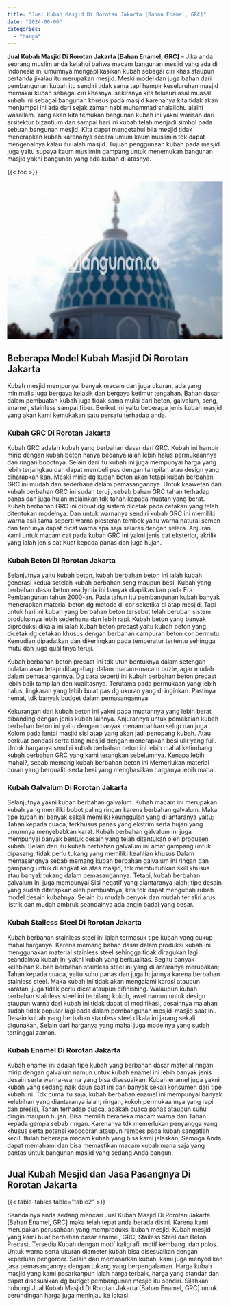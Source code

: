 ```yaml
---
title: "Jual Kubah Masjid Di Rorotan Jakarta [Bahan Enamel, GRC]"
date: "2024-06-06"
categories: 
  - "harga"
---
```


**Jual Kubah Masjid Di Rorotan Jakarta \[Bahan Enamel, GRC\]** – Jika anda seorang muslim anda ketahui bahwa macam bangunan mesjid yang ada di Indonesia ini umumnya mengaplikasikan kubah sebagai ciri khas ataupun pertanda jikalau itu merupakan mesjid. Meski model dan juga bahan dari pembangunan kubah itu sendiri tidak sama tapi hampir keseluruhan masjid memakai kubah sebagai ciri khasnya. sekiranya kita telusuri asal muasal kubah ini sebagai bangunan khusus pada masjid karenanya kita tidak akan menjumpai ini ada dari sejak zaman nabi muhammad shalallohu alaihi wasallam. Yang akan kita temukan bangunan kubah ini yakni warisan dari arsitektur bizantium dan sampai hari ini kubah telah menjadi simbol pada sebuah bangunan mesjid. Kita dapat mengetahui bila mesjid tidak menerapkan kubah karenanya secara umum kaum muslimin tdk dapat mengenalnya kalau itu ialah masjid. Tujuan penggunaan kubah pada masjid juga yaitu supaya kaum muslimin gampang untuk menemukan bangunan masjid yakni bangunan yang ada kubah di atasnya.

{{< toc >}}

![Jual Kubah Masjid Di Rorotan Jakarta [Bahan Enamel, GRC]](/images/jual-kubah-masjid-44.png)

## Beberapa Model Kubah Masjid Di Rorotan Jakarta

Kubah mesjid mempunyai banyak macam dan juga ukuran, ada yang minimalis juga bergaya kelasik dan bergaya ketimur tengahan. Bahan dasar dalam pembuatan kubah juga tidak sama mulai dari beton, galvalum, seng, enamel, stainless sampai fiber. Berikut ini yaitu beberapa jenis kubah masjid yang akan kami kemukakan satu persatu terhadap anda.

### Kubah GRC Di Rorotan Jakarta

Kubah GRC adalah kubah yang berbahan dasar dari GRC. Kubah ini hampir mirip dengan kubah beton hanya bedanya ialah lebih halus permukaannya dan ringan bobotnya. Selain dari itu kubah ini juga mempunyai harga yang lebih terjangkau dan dapat membeli pas dengan tampilan atau design yang diharapkan kan. Meski mirip dg kubah beton akan tetapi kubah berbahan GRC ini mudah dan sederhana dalam pemasangannya. Untuk keawetan dari kubah berbahan GRC ini sudah teruji, sebab bahan GRC tahan terhadap panas dan juga hujan melainkan tdk tahan kepada muatan yang berat. Kubah berbahan GRC ini dibuat dg sistem dicetak pada cetakan yang telah ditentukan modelnya. Dan untuk warnanya sendiri kubah GRC ini memiliki warna asli sama seperti warna plesteran tembok yaitu warna natural semen dan tentunya dapat dicat warna apa saja selaras dengan selera. Anjuran kami untuk macam cat pada kubah GRC ini yakni jenis cat eksterior, akrilik yang ialah jenis cat Kuat kepada panas dan juga hujan.

### Kubah Beton Di Rorotan Jakarta

Selanjutnya yaitu kubah beton, kubah berbahan beton ini ialah kubah generasi kedua setelah kubah berbahan seng maupun besi. Kubah yang berbahan dasar beton readymix ini banyak diaplikasikan pada Era Pembangunan tahun 2000-an. Pada tahun itu pembangunan kubah banyak menerapkan material beton dg metode di cor seketika di atap mesjid. Tapi untuk hari ini kubah yang berbahan beton tersebut telah berubah sistem produksinya lebih sederhana dan lebih rapi. Kubah beton yang banyak diproduksi dikala ini ialah kubah beton precast yaitu kubah beton yang dicetak dg cetakan khusus dengan berbahan campuran beton cor bermutu. Kemudian dipadatkan dan dikeringkan pada temperatur tertentu sehingga mutu dan juga qualitinya teruji.

Kubah berbahan beton precast ini tdk utuh bentuknya dalam setengah bulatan akan tetapi dibagi-bagi dalam macam-macam puzle, agar mudah dalam pemasangannya. Dg cara seperti ini kubah berbahan beton precast lebih baik tampilan dan kualitasnya. Terutama pada permukaan yang lebih halus, lingkaran yang lebih bulat pas dg ukuran yang di inginkan. Pastinya hemat, tdk banyak budget dalam pemasangannya.

Kekurangan dari kubah beton ini yakni pada muatannya yang lebih berat dibanding dengan jenis kubah lainnya. Anjurannya untuk pemakaian kubah berbahan beton ini yaitu dengan banyak menambahkan selup dan juga Kolom pada lantai masjid sisi atap yang akan jadi penopang kubah. Atau perkuat pondasi serta tiang mesjid dengan menerapkan besi ulir yang full. Untuk harganya sendiri kubah berbahan beton ini lebih mahal ketimbang kubah berbahan GRC yang kami terangkan sebelumnya. Kenapa lebih mahal?, sebab memang kubah berbahan beton ini Memerlukan material coran yang berqualiti serta besi yang menghasilkan harganya lebih mahal.

### Kubah Galvalum Di Rorotan Jakarta

Selanjutnya yakni kubah berbahan galvalum. Kubah macam ini merupakan kubah yang memiliki bobot paling ringan karena berbahan galvalum. Maka tipe kubah ini banyak sekali memiliki keunggulan yang di antaranya yaitu; Tahan kepada cuaca, terkhusus panas yang ekstrim serta hujan yang umumnya menyebabkan karat. Kubah berbahan galvalum ini juga mempunyai banyak bentuk desain yang telah ditentukan oleh produsen kubah. Selain dari itu kubah berbahan galvalum ini amat gampang untuk dipasang, tidak perlu tukang yang memiliki keahlian khusus Dalam memasangnya sebab memang kubah berbahan galvalum ini ringan dan gampang untuk di angkat ke atas masjid, tdk membutuhkan skill khusus atau banyak tukang dalam pemasangannya. Tetapi, kubah berbahan galvalum ini juga mempunyai Sisi negatif yang diantaranya ialah; tipe desain yang sudah ditetapkan oleh pembuatnya, kita tdk dapat mengubah rubah model desain kubahnya. Selain itu mudah penyok dan mudah ter aliri arus listrik dan mudah ambruk seandainya ada angin badai yang besar.

### Kubah Stailess Steel Di Rorotan Jakarta

Kubah berbahan stainless steel ini ialah termasuk tipe kubah yang cukup mahal harganya. Karena memang bahan dasar dalam produksi kubah ini menggunakan material stainless steel sehingga tidak diragukan lagi seandainya kubah ini yakni kubah yang berkualitas. Begitu banyak kelebihan kubah berbahan stainless steel ini yang di antaranya merupakan; Tahan kepada cuaca, yaitu suhu panas dan juga hujannya karena berbahan stainless steel. Maka kubah ini tidak akan mengalami korosi ataupun karatan, juga tidak perlu dicat ataupun difinishing. Walaupun kubah berbahan stainless steel ini terbilang kokoh, awet namun untuk design ataupun warna dari kubah ini tidak dapat di modifikasi, desainnya malahan sudah tidak popular lagi pada dalam pembangunan mesjid-masjid saat ini. Desain kubah yang berbahan stainless steel dikala ini jarang sekali digunakan, Selain dari harganya yang mahal juga modelnya yang sudah tertinggal zaman.

### Kubah Enamel Di Rorotan Jakarta

Kubah enamel ini adalah tipe kubah yang berbahan dasar material ringan mirip dengan galvalum namun untuk kubah enamel ini lebih banyak jenis desain serta warna-warna yang bisa disesuaikan. Kubah enamel juga yakni kubah yang sedang naik daun saat ini dan banyak sekali konsumen dari tipe kubah ini. Tdk cuma itu saja, kubah berbahan enamel ini mempunyai banyak kelebihan yang diantaranya ialah; ringan, kokoh permukaannya yang rapi dan presisi, Tahan terhadap cuaca, apakah cuaca panas ataupun suhu dingin maupun hujan. Bisa memilih beraneka macam warna dan Tahan kepada gempa sebab ringan. Karenanya tdk memerlukan penyangga yang khusus serta potensi kebocoran ataupun rembes pada kubah sangatlah kecil. Itulah beberapa macam kubah yang bisa kami jelaskan, Semoga Anda dapat memahami dan bisa memastikan macam kubah mana saja yang pantas untuk bangunan masjid yang sedang Anda bangun.

## Jual Kubah Mesjid dan Jasa Pasangnya Di Rorotan Jakarta

{{< table-tables table="table2" >}}

Seandainya anda sedang mencari Jual Kubah Masjid Di Rorotan Jakarta \[Bahan Enamel, GRC\] maka telah tepat anda berada disini. Karena kami merupakan perusahaan yang memproduksi kubah mesjid. Kubah mesjid yang kami buat berbahan dasar enamel, GRC, Stailess Steel dan Beton Precast. Tersedia Kubah dengan motif kaligrafi, motif kembang, dan polos. Untuk warna serta ukuran diameter kubah bisa disesuaikan dengan keperluan pengorder. Selain dari memasarkan kubah, kami juga menyedikan jasa pemasangannya dengan tukang yang berpengalaman. Harga kubah masjid yang kami pasarkanpun ialah harga terbaik, harga yang standar dan dapat disesuaikan dg budget pembangunan mesjid itu sendiri. Silahkan hubungi Jual Kubah Masjid Di Rorotan Jakarta \[Bahan Enamel, GRC\] untuk perundingan harga juga meninjau ke lokasi.
